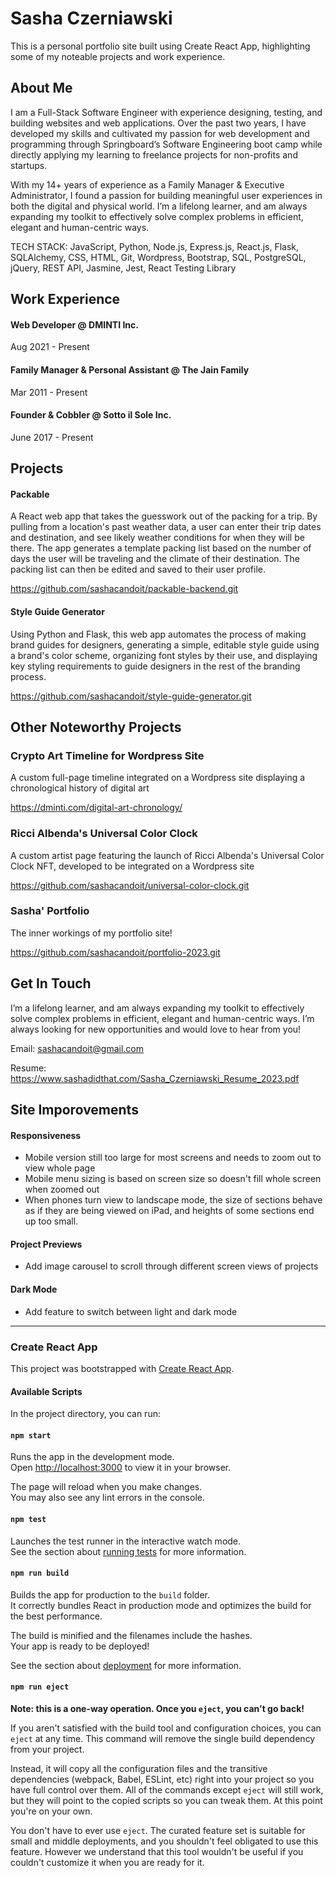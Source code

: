 # Sasha Czerniawski

This is a personal portfolio site built using Create React App, highlighting some of my noteable projects and work experience.

## About Me

I am a Full-Stack Software Engineer with experience designing, testing, and building websites and web applications. Over the past two years, I have developed my skills and cultivated my passion for web development and programming through Springboard’s Software Engineering boot camp while directly applying my learning to freelance projects for non-profits and startups. 

With my 14+ years of experience as a Family Manager & Executive Administrator, I found a passion for building meaningful user experiences in both the digital and physical world. I’m a lifelong learner, and am always expanding my toolkit to effectively solve complex problems in efficient, elegant and human-centric ways.

TECH STACK: JavaScript, Python, Node.js, Express.js, React.js, Flask, SQLAlchemy, CSS, HTML, Git, Wordpress, Bootstrap, SQL, PostgreSQL, jQuery, REST API, Jasmine, Jest, React Testing Library



## Work Experience

#### Web Developer @ DMINTI Inc. 

Aug 2021 - Present

#### Family Manager & Personal Assistant @ The Jain Family

Mar 2011 - Present

#### Founder & Cobbler @ Sotto il Sole Inc.

June 2017 - Present



## Projects

#### Packable

A React web app that takes the guesswork out of the packing for a trip. By pulling from a location's past weather data, a user can enter their trip dates and destination, and see likely weather conditions for when they will be there. The app generates a template packing list based on the number of days the user will be traveling and the climate of their destination. The packing list can then be edited and saved to their user profile.

https://github.com/sashacandoit/packable-backend.git



#### Style Guide Generator

Using Python and Flask, this web app automates the process of making brand guides for designers, generating a simple, editable style guide using a brand's color scheme, organizing font styles by their use, and displaying key styling requirements to guide designers in the rest of the branding process.

https://github.com/sashacandoit/style-guide-generator.git



## Other Noteworthy Projects

### Crypto Art Timeline for Wordpress Site

A custom full-page timeline integrated on a Wordpress site displaying a chronological history of digital art

https://dminti.com/digital-art-chronology/

### Ricci Albenda's Universal Color Clock

A custom artist page featuring the launch of Ricci Albenda's Universal Color Clock NFT, developed to be integrated on a Wordpress site

https://github.com/sashacandoit/universal-color-clock.git

### Sasha' Portfolio

The inner workings of my portfolio site!

https://github.com/sashacandoit/portfolio-2023.git



## Get In Touch

I’m a lifelong learner, and am always expanding my toolkit to effectively solve complex problems in efficient, elegant and human-centric ways. I’m always looking for new opportunities and would love to hear from you!

Email: sashacandoit@gmail.com

Resume: https://www.sashadidthat.com/Sasha_Czerniawski_Resume_2023.pdf



## Site Imporovements 

#### Responsiveness

* Mobile version still too large for most screens and needs to zoom out to view whole page
* Mobile menu sizing is based on screen size so doesn't fill whole screen when zoomed out
* When phones turn view to landscape mode, the size of sections behave as if they are being viewed on iPad, and heights of some sections end up too small. 

#### Project Previews

* Add image carousel to scroll through different screen views of projects

#### Dark Mode

* Add feature to switch between light and dark mode



------

### Create React App

This project was bootstrapped with [Create React App](https://github.com/facebook/create-react-app).

#### Available Scripts

In the project directory, you can run:

#### `npm start`

Runs the app in the development mode.\
Open [http://localhost:3000](http://localhost:3000) to view it in your browser.

The page will reload when you make changes.\
You may also see any lint errors in the console.

#### `npm test`

Launches the test runner in the interactive watch mode.\
See the section about [running tests](https://facebook.github.io/create-react-app/docs/running-tests) for more information.

#### `npm run build`

Builds the app for production to the `build` folder.\
It correctly bundles React in production mode and optimizes the build for the best performance.

The build is minified and the filenames include the hashes.\
Your app is ready to be deployed!

See the section about [deployment](https://facebook.github.io/create-react-app/docs/deployment) for more information.

#### `npm run eject`

**Note: this is a one-way operation. Once you `eject`, you can't go back!**

If you aren't satisfied with the build tool and configuration choices, you can `eject` at any time. This command will remove the single build dependency from your project.

Instead, it will copy all the configuration files and the transitive dependencies (webpack, Babel, ESLint, etc) right into your project so you have full control over them. All of the commands except `eject` will still work, but they will point to the copied scripts so you can tweak them. At this point you're on your own.

You don't have to ever use `eject`. The curated feature set is suitable for small and middle deployments, and you shouldn't feel obligated to use this feature. However we understand that this tool wouldn't be useful if you couldn't customize it when you are ready for it.
